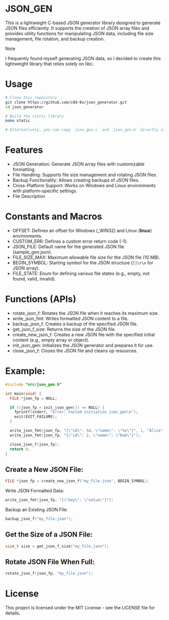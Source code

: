 # JSON_GEN
This is a lightweight C-based JSON generator library designed to generate JSON files efficiently. It supports the creation of JSON array files and provides utility functions for manipulating JSON data, including file size management, file rotation, and backup creation.
> [!NOTE]
> I frequently found myself generating JSON data, so I decided to create this lightweight library that relies solely on libc.
# Usage
```bash
# Clone this repository
git clone https://github.com/c0d-0x/json_generator.git
cd json_generator

# Build the static library
make static

# Alternatively, you can copy `json_gen.c` and `json_gen.h` directly into your project.
```

# Features
- JSON Generation: Generate JSON array files with customizable formatting.
- File Handling: Supports file size management and rotating JSON files.
- Backup Functionality: Allows creating backups of JSON files.
- Cross-Platform Support: Works on Windows and Linux environments with platform-specific settings.
- File Description
# Constants and Macros
- OFFSET: Defines an offset for Windows (_WIN32) and Linux (__linux__) environments.
- CUSTOM_ERR: Defines a custom error return code (-1).
- JSON_FILE: Default name for the generated JSON file (sample_gen.json).
- FILE_SIZE_MAX: Maximum allowable file size for the JSON file (10 MB).
- BEGIN_SYMBOL: Starting symbol for the JSON structure (`[]\r\n` for JSON array).
- FILE_STATE: Enum for defining various file states (e.g., empty, not found, valid, invalid).
# Functions (APIs)
- rotate_json_f: Rotates the JSON file when it reaches its maximum size.
- write_json_fmt: Writes formatted JSON content to a file.
- backup_json_f: Creates a backup of the specified JSON file.
- get_json_f_size: Returns the size of the JSON file.
- create_new_json_f: Creates a new JSON file with the specified initial content (e.g., empty array or object).
- init_json_gen: Initializes the JSON generator and prepares it for use.
- close_json_f: Closes the JSON file and cleans up resources.

# Example:
```c
#include "src/json_gen.h"

int main(void) {
  FILE *json_fp = NULL;

  if ((json_fp = init_json_gen()) == NULL) {
    fprintf(stderr, "Error: Failed initialize json_gen\n");
    exit(EXIT_FAILURE);
  }

  write_json_fmt(json_fp, "{\"id\": %d, \"name\": \"%s\"}", 1, "Alice");
  write_json_fmt(json_fp, "{\"id\": 2, \"name\": \"Bub\"}");

  close_json_f(json_fp);
  return 0;
}
```
## Create a New JSON File:
```c
FILE *json_fp = create_new_json_f("my_file.json", BEGIN_SYMBOL);
```

Write JSON Formatted Data:
```c
write_json_fmt(json_fp, "{\"key\": \"value\"}");
```

Backup an Existing JSON File:
```c
backup_json_f("my_file.json");
```

## Get the Size of a JSON File:
```c
size_t size = get_json_f_size("my_file.json");
```
## Rotate JSON File When Full:
```c
rotate_json_f(json_fp, "my_file.json");
```

# License
This project is licensed under the MIT License - see the LICENSE file for details.

